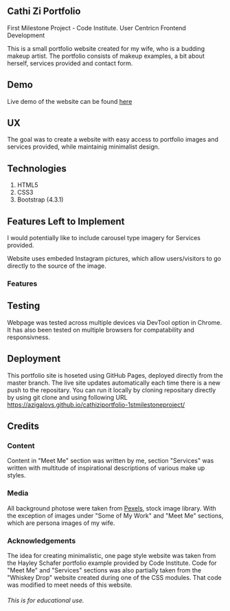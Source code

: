 ## Cathi Zi Portfolio

First Milestone Project - Code Institute. User Centricn Frontend Development

This is a small portfolio website created for my wife, who is a budding makeup artist. The portfolio consists of makeup examples, a bit about herself, services provided and contact form.

## Demo

Live demo of the website can be found [here](https://azigalovs.github.io/cathiziportfolio-1stmilestoneproject/)

## UX

The goal was to create a website with easy access to portfolio images and services provided, while maintainig minimalist design.

## Technologies

1. HTML5
2. CSS3
3. Bootstrap (4.3.1)

## Features Left to Implement

I would potentially like to include carousel type imagery for Services provided.

Website uses embeded Instagram pictures, which allow users/visitors to go directly to the source of the image. 

### Features 

## Testing

Webpage was tested across multiple devices via DevTool option in Chrome. It has also been tested on multiple browsers for compatability and responsivness. 

## Deployment

This portfolio site is hoseted using GitHub Pages, deployed directly from the master branch. The live site updates automatically each time there is a new push to the repositary. You can run it locally by cloning repositary directly by using git clone and using following URL https://azigalovs.github.io/cathiziportfolio-1stmilestoneproject/

## Credits

### Content

Content in "Meet Me" section was written by me, section "Services" was written with multitude of inspirational descriptions of various make up styles.

### Media

All background photose were taken from [Pexels](https://www.pexels.com/), stock image library. With the exception of images under "Some of My Work" and "Meet Me" sections, which are persona images of my wife.

### Acknowledgements

The idea for creating minimalistic, one page style website was taken from the Hayley Schafer portfolio example provided by Code Institute. Code for "Meet Me" and "Services" sections was also partially taken from the "Whiskey Drop" website created during one of the CSS modules. That code was modified to meet needs of this website.

###### This is for educational use.